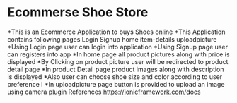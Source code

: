 # Ecommerse Shoe Store
*This is an Ecommerce Application to buys Shoes online
*This Application contains following pages
Login
Signup
home
item-details
uploadpicture
*Using Login page user can login into application
*Using Signup page user can registers into app
*In home page all product pictures along with price is displayed
*By Clicking on product picture user will be redirected to product detail page
*In product Detail page product images along with description is displayed
*Also user can choose shoe size and color according to user preference I
*In uploadpicture page button is provided to upload an image using camera plugin
References 
https://ionicframework.com/docs

